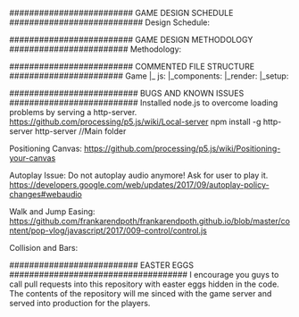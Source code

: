 ######################### GAME DESIGN SCHEDULE ###########################
Design Schedule:

######################### GAME DESIGN METHODOLOGY ########################
Methodology:

######################### COMMENTED FILE STRUCTURE #######################
Game
|_ js:
    |_components: 
    |_render:
    |_setup:


########################## BUGS AND KNOWN ISSUES ##########################
Installed node.js to overcome loading problems by serving a http-server.
https://github.com/processing/p5.js/wiki/Local-server
npm install -g http-server
http-server //Main folder

Positioning Canvas: https://github.com/processing/p5.js/wiki/Positioning-your-canvas

Autoplay Issue: 
Do not autoplay audio anymore! Ask for user to play it.
https://developers.google.com/web/updates/2017/09/autoplay-policy-changes#webaudio

Walk and Jump Easing:
https://github.com/frankarendpoth/frankarendpoth.github.io/blob/master/content/pop-vlog/javascript/2017/009-control/control.js

Collision and Bars:


########################## EASTER EGGS ####################################
I encourage you guys to call pull requests into this repository with easter
eggs hidden in the code. The contents of the repository will me sinced with
the game server and served into production for the players.